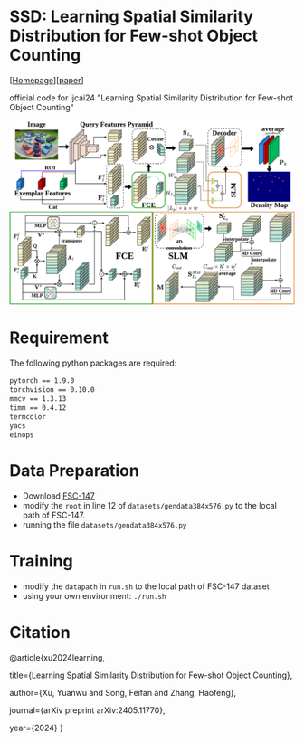 # SSD: Learning Spatial Similarity Distribution for Few-shot Object Counting

[[Homepage](https://github.com/CBalance/SSD)][[paper](https://www.ijcai.org/proceedings/2024/167)]

official code for ijcai24 "Learning Spatial Similarity Distribution for Few-shot Object Counting"

![pipline](md-files/pipeline.png)

# Requirement
The following python packages are required:
```
pytorch == 1.9.0
torchvision == 0.10.0
mmcv == 1.3.13
timm == 0.4.12
termcolor
yacs
einops
```

# Data Preparation

- Download [FSC-147](https://github.com/cvlab-stonybrook/LearningToCountEverything)
- modify the `root` in line 12 of `datasets/gendata384x576.py` to the local path of FSC-147.
- running the file `datasets/gendata384x576.py`

# Training

- modify the `datapath` in `run.sh` to the local path of FSC-147 dataset
- using your own environment: `./run.sh`


# Citation
@article{xu2024learning,

  title={Learning Spatial Similarity Distribution for Few-shot Object Counting},
  
  author={Xu, Yuanwu and Song, Feifan and Zhang, Haofeng},
  
  journal={arXiv preprint arXiv:2405.11770},
  
  year={2024}
}


